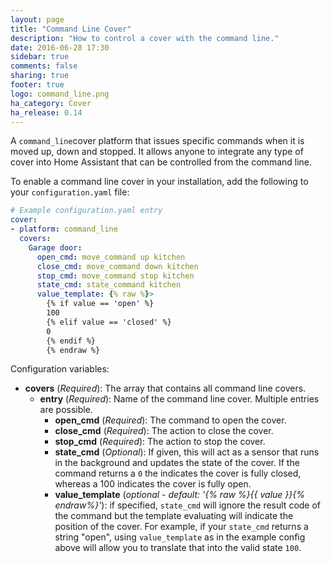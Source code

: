 ```yaml
---
layout: page
title: "Command Line Cover"
description: "How to control a cover with the command line."
date: 2016-06-28 17:30
sidebar: true
comments: false
sharing: true
footer: true
logo: command_line.png
ha_category: Cover
ha_release: 0.14
---
```


A `command_line`cover platform that issues specific commands when it is moved up, down and stopped. It allows anyone to integrate any type of cover into Home Assistant that can be controlled from the command line.

To enable a command line cover in your installation, add the following to your `configuration.yaml` file:

```yaml
# Example configuration.yaml entry
cover:
- platform: command_line
  covers:
    Garage door:
      open_cmd: move_command up kitchen
      close_cmd: move_command down kitchen
      stop_cmd: move_command stop kitchen
      state_cmd: state_command kitchen
      value_template: {% raw %}>
        {% if value == 'open' %}
        100
        {% elif value == 'closed' %}
        0
        {% endif %}
        {% endraw %}
```

Configuration variables:

- **covers** (*Required*): The array that contains all command line covers.
  - **entry** (*Required*): Name of the command line cover. Multiple entries are possible.
    - **open_cmd** (*Required*): The command to open the cover.
    - **close_cmd** (*Required*): The action to close the cover.
    - **stop_cmd** (*Required*): The action to stop the cover.
    - **state_cmd** (*Optional*): If given, this will act as a sensor that runs in the background and updates the state of the cover. If the command returns a `0` the indicates the cover is fully closed, whereas a 100 indicates the cover is fully open.
    - **value_template** (*optional - default: '{% raw %}{{ value }}{% endraw%}'*): if specified, `state_cmd` will ignore the result code of the command but the template evaluating will indicate the position of the cover. For example, if your `state_cmd` returns a string "open", using `value_template` as in the example config above will allow you to translate that into the valid state `100`.
